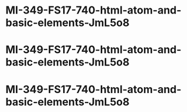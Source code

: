 # MI-349-FS17-740-html-atom-and-basic-elements-JmL5o8
# MI-349-FS17-740-html-atom-and-basic-elements-JmL5o8
# MI-349-FS17-740-html-atom-and-basic-elements-JmL5o8
